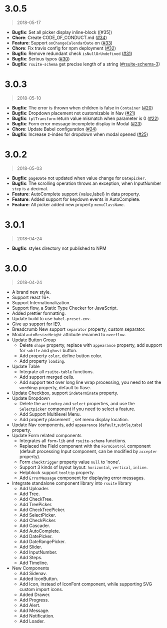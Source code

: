 # 3.0.5

> 2018-05-17

* **Bugfix**: Set all picker display inline-block ([#35])
* **Chore**: Create CODE_OF_CONDUCT.md ([#34])
* **Feature**: Support `onChangeCalendarDate` on <DatePicker> ([#33])
* **Chore**: Fix travis config for npm deployment ([#32])
* **Bugfix**: Remove redundant check `isNullOrUndefined` ([#31])
* **Bugfix**: Serious typos ([#30])
* **Bugfix**: `rsuite-schema` get precise length of a string ([#rsuite-schema-3])

[#36]: https://github.com/rsuite/rsuite/pull/36
[#34]: https://github.com/rsuite/rsuite/pull/34
[#33]: https://github.com/rsuite/rsuite/pull/33
[#32]: https://github.com/rsuite/rsuite/pull/32
[#31]: https://github.com/rsuite/rsuite/pull/31
[#30]: https://github.com/rsuite/rsuite/pull/30
[#rsuite-schema-3]: https://github.com/rsuite/rsuite-schema/pull/3

# 3.0.3

> 2018-05-10

* **Bugfix**: The error is thrown when children is false in `Container` ([#20])
* **Bugfix**: Dropdown placement not customizable in Nav ([#21])
* **Bugfix**: `tplTransform` return value mismatch when parameter is 0 ([#22])
* **Bugfix**: Form error message incomplete display in Modal ([#23])
* **Chore**: Update Babel configuration ([#24])
* **Bugfix**: Increase z-index for dropdown when modal opened ([#25])

[#20]: https://github.com/rsuite/rsuite/pull/20
[#21]: https://github.com/rsuite/rsuite/pull/21
[#22]: https://github.com/rsuite/rsuite/pull/22
[#23]: https://github.com/rsuite/rsuite/pull/23
[#24]: https://github.com/rsuite/rsuite/pull/24
[#25]: https://github.com/rsuite/rsuite/pull/25

# 3.0.2

> 2018-05-03

* **Bugfix**: `pageDate` not updated when value change for `Datepicker`.
* **Bugfix**: The scrolling operation throws an exception, when InputNumber `step` is a decimal.
* **Feature**: AutoComplete support {value,label} in data property.
* **Feature**: Added support for keydown events in AutoComplete.
* **Feature**: All picker added new property `menuClassName`.

# 3.0.1

> 2018-04-24

* **Bugfix**: styles directory not published to NPM

# 3.0.0

> 2018-04-24

* A brand new style.
* Support react 16+.
* Support Internationalization.
* Support flow, a Static Type Checker for JavaScript.
* Added prettier formatting.
* Update build to use `babel-preset-env`.
* Give up support for IE9.
* Breadcrumb New support `separator` property, custom separator.
* Modal `autoResizeHeight` attribute renamed to `overflow`.
* Update Button Group
  * Delete `shape` property, replace with `appearance` property, add support for `subtle` and `ghost` button.
  * Add property `color`, define button color.
  * Add property `loading`.
* Update Table
  * Integrate all `rsuite-table` functions.
  * Add support merged cells.
  * Add support text over long line wrap processing, you need to set the `wordWrap` property, default to flase.
* Update Checkbox, support `indeterminate` property.
* Update Dropdown
  * Delete the `activekey` and `select` properties, and use the `Selectpicker` component if you need to select a feature.
  * Add Support Multilevel Menu.
  * Add property placement` , set menu display location.
* Update Nav components, add `appearance` (`default`,`subtle`,`tabs`) property.
* Update Form related components
  * Integrates all `form-lib` and `rsuite-schema` functions.
  * Replaced the Field component with the `FormControl` component (default processing Input component, can be modified by `accepter` property).
  * Form `checktrigger` property value `null` to 'none'.
  * Support 3 kinds of layout layout: `horizontal`, `vertical`, `inline`.
  * Helpblock support `tooltip` property.
  * Add `ErrorMessage` component for displaying error messages.
* Integrate standalone component library into `rsuite` library
  * Add Uploader.
  * Add Tree.
  * Add CheckTree.
  * Add TreePicker.
  * Add CheckTreePicker.
  * Add SelectPicker.
  * Add CheckPicker.
  * Add Cascader.
  * Add AutoComplete.
  * Add DatePicker.
  * Add DateRangePicker.
  * Add Slider.
  * Add InputNumber.
  * Add Steps.
  * Add Timeline.
* New Components
  * Add Sidenav.
  * Added IconButton.
  * Add Icon, instead of IconFont component, while supporting SVG custom import icons.
  * Added Drawer.
  * Add Progress.
  * Add Alert.
  * Add Message.
  * Add Notification.
  * Add Loader.
